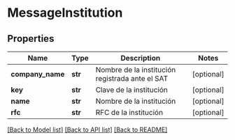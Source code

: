 # MessageInstitution

## Properties
Name | Type | Description | Notes
------------ | ------------- | ------------- | -------------
**company_name** | **str** | Nombre de la institución registrada ante el SAT | [optional] 
**key** | **str** | Clave de la institución | [optional] 
**name** | **str** | Nombre de la institución | [optional] 
**rfc** | **str** | RFC de la institución | [optional] 

[[Back to Model list]](../README.md#documentation-for-models) [[Back to API list]](../README.md#documentation-for-api-endpoints) [[Back to README]](../README.md)

